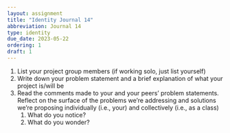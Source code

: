 ```yaml
---
layout: assignment
title: "Identity Journal 14"
abbreviation: Journal 14
type: identity
due_date: 2023-05-22
ordering: 1
draft: 1
---
```


1. List your project group members (if working solo, just list yourself)
1. Write down your problem statement and a brief explanation of what your project is/will be
1. Read the comments made to your and your peers’ problem statements. Reflect on the surface of the problems we’re addressing and solutions we’re proposing individually (i.e., your) and collectively (i.e., as a class) 
    1. What do you notice? 
    1. What do you wonder?
